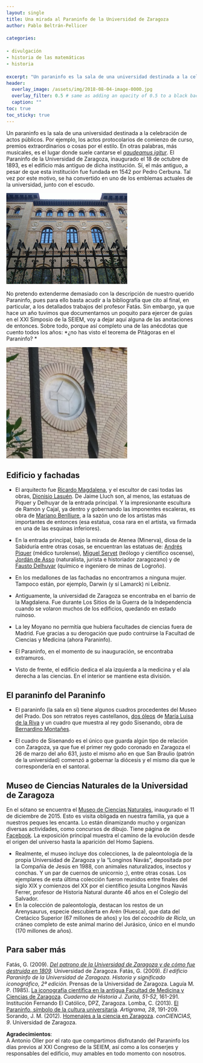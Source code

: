 ```yaml
--- 
layout: single 
title: Una mirada al Paraninfo de la Universidad de Zaragoza
author: Pablo Beltrán-Pellicer

categories:
 
- divulgación 
- historia de las matemáticas 
- historia 

excerpt: "Un paraninfo es la sala de una universidad destinada a la celebración de actos públicos."
header:
  overlay_image: /assets/img/2018-08-04-image-0000.jpg
  overlay_filter: 0.5 # same as adding an opacity of 0.5 to a black background
  caption: ""
toc: true
toc_sticky: true
---
```


Un paraninfo es la sala de una universidad destinada a la celebración de actos públicos. Por ejemplo, los actos protocolarios de comienzo de curso, premios extraordinarios o cosas por el estilo. En otras palabras, más musicales, es el lugar donde suele cantarse el [*gaudeamus igitur*](https://es.wikipedia.org/wiki/Gaudeamus_igitur). El Paraninfo de la Universidad de Zaragoza, inaugurado el 18 de octubre de 1893, es el edificio más antiguo de dicha institución. Sí, el más antiguo, a pesar de que esta institución fue fundada en 1542 por Pedro Cerbuna. Tal vez por este motivo, se ha convertido en uno de los emblemas actuales de la universidad, junto con el escudo.  

![](/assets/img/2018-08-04-image-0000.jpg)
  
No pretendo extenderme demasiado con la descripción de nuestro querido Paraninfo, pues para ello basta acudir a la bibliografía que cito al final, en particular, a los detallados trabajos del profesor Fatás. Sin embargo, ya que hace un año tuvimos que documentarnos un poquito para ejercer de guías en el XXI Simposio de la SEIEM, voy a dejar aquí alguna de las anotaciones de entonces. Sobre todo, porque así completo una de las anécdotas que cuento todos los años: *¿no has visto el teorema de Pitágoras en el Paraninfo? *  

![](/assets/img/2018-08-04-image-0001.png)

## Edificio y fachadas

- El arquitecto fue [Ricardo Magdalena](https://es.wikipedia.org/wiki/Ricardo_Magdalena), y el escultor de casi todas las obras, [Dionisio Lasuén](http://www.enciclopedia-aragonesa.com/voz.asp?voz_id=7805). De Jaime Lluch son, al menos, las estatuas de Piquer y Delhuyar de la entrada principal. Y la impresionante escultura de Ramón y Cajal, ya dentro y gobernando las imponentes escaleras, es obra de [Mariano Benlliure](https://es.wikipedia.org/wiki/Mariano_Benlliure), a la sazón uno de los artistas más importantes de entonces (esa estatua, cosa rara en el artista, va firmada en una de las esquinas inferiores).  
- En la entrada principal, bajo la mirada de Atenea (Minerva), diosa de la Sabiduría entre otras cosas, se encuentran las estatuas de: [Andrés Piquer](https://es.wikipedia.org/wiki/Andr%C3%A9s_Piquer) (médico turolense), [Miguel Servet](https://es.wikipedia.org/wiki/Miguel_Servet) (teólogo y científico oscense), [Jordán de Asso](https://es.wikipedia.org/wiki/Jord%C3%A1n_de_Asso) (naturalista, jurista e historiador zaragozano) y de [Fausto
Delhuyar](https://es.wikipedia.org/wiki/Fausto_Delhuyar) (químico e ingeniero de minas de Logroño).  

- En los medallones de las fachadas no encontramos a ninguna mujer. Tampoco están, por ejemplo, Darwin (y sí Lamarck) ni Leibniz.  
- Antiguamente, la universidad de Zaragoza se encontraba en el barrio de la Magdalena. Fue durante Los Sitios de la Guerra de la Independencia cuando se volaron muchos de los edificios, quedando en estado ruinoso.  
- La ley Moyano no permitía que hubiera facultades de ciencias fuera de Madrid. Fue gracias a su derogación que pudo contruirse la Facultad de Ciencias y Medicina (ahora Paraninfo).  
- El Paraninfo, en el momento de su inauguración, se encontraba extramuros.  
- Visto de frente, el edificio dedica el ala izquierda a la medicina y el ala derecha a las ciencias. En el interior se mantiene esta división.  

## El paraninfo del Paraninfo

- El paraninfo (la sala en sí) tiene algunos cuadros procedentes del Museo del Prado. Dos son retratos reyes castellanos, [dos óleos](http://www.heraldo.es/noticias/suplementos/2015/05/24/dos_oleos_maria_luisa_riva_del_museo_del_prado_llegan_paraninfo_367216_314.html)
de [María Luisa de la Riva](https://www.museodelprado.es/aprende/enciclopedia/voz/riva-y-callol-maria-luisa-de-la/57a0fa94-b425-4a44-afe9-a8b91b747e1e) y un cuadro que muestra al rey godo Sisenando, obra de [Bernardino Montañes](https://es.wikipedia.org/wiki/Bernardino_Monta%C3%B1%C3%A9s).

- El cuadro de Sisenando es el único que guarda algún tipo de relación con Zaragoza, ya que fue el primer rey godo coronado en Zaragoza el 26 de marzo del año 631, justo el mismo año en que San Braulio (patrón de la universidad) comenzó a gobernar la diócesis y el mismo día que le correspondería en el santoral.  

## Museo de Ciencias Naturales de la Universidad de Zaragoza

En el sótano se encuentra el [Museo de Ciencias Naturales](https://cultura.unizar.es/actividades/museo-de-ciencias-naturales), inaugurado el 11 de diciembre de 2015. Esto es visita obligada en nuestra familia, ya que a nuestros peques les encanta. Lo están dinamizando mucho y organizan diversas actividades, como concursos de dibujo. Tiene página de [Facebook](https://www.facebook.com/museonat/). La exposición principal muestra el camino de la evolución desde el origen del universo hasta la aparición del Homo Sapiens.   
- Realmente, el museo incluye dos colecciones, la de paleontología de la propia Universidad de Zaragoza y la “Longinos Navás”, depositada por la Compañía de Jesús en 1988, con animales naturalizados, insectos y conchas. Y un par de cuernos de unicornio ;), entre otras cosas. Los ejemplares de esta última colección fueron reunidos entre finales del siglo XIX y comienzos del XX por el científico jesuita Longinos Navás Ferrer, profesor de Historia Natural durante 46 años en el Colegio del Salvador.  
- En la colección de paleontología, destacan los restos de un Arenysaurus, especie descubierta en Arén (Huesca), que data del Cretácico Superior (67 millones de años) y los del *cocodrilo de Ricla*, un cráneo completo de este animal marino del Jurásico, único en el mundo (170 millones de años).  
  

## Para saber más

Fatás, G. (2009). *[Del patrono de la Universidad de Zaragoza y de cómo fue destruida en 1809](http://www.unizar.es/sg/doc/alocucion2009-2.pdf).* Universidad de Zaragoza.
Fatás, G. (2009). *El edificio Paraninfo de la Universidad de Zaragoza. Historia y significado iconográfico, 2ª edición.* Prensas de la Universidad de Zaragoza.
Laguía M. P. (1985). [La iconografía científica en la antigua Facultad de Medicina y Ciencias de Zaragoza](http://ifc.dpz.es/publicaciones/ebooks/id/1006). *Cuaderno de Historia J. Zurita, 51-52*, 161-291. Institución Fernando El Católico, DPZ, Zaragoza.
Lomba, C. (2013). [El Paraninfo, símbolo de la cultura universitaria](https://www.unizar.es/artigrama/pdf/28/2monografico/08.pdf). *Artigrama, 28*, 191-209. 
Sorando, J. M. (2012). [Homenajes a la ciencia en Zaragoza](http://matematicasentumundo.es/TEXTOS/Homenajes_a_la_Ciencia_en_Zaragoza.pdf). *conCIENCIAS, 9*. Universidad de Zaragoza.

**Agradecimientos**:  
A Antonio Oller por el rato que compartimos disfrutando del Paraninfo los días previos al XXI Congreso de la SEIEM, así como a los conserjes y responsables del edificio, muy amables en todo momento con nosotros.  
